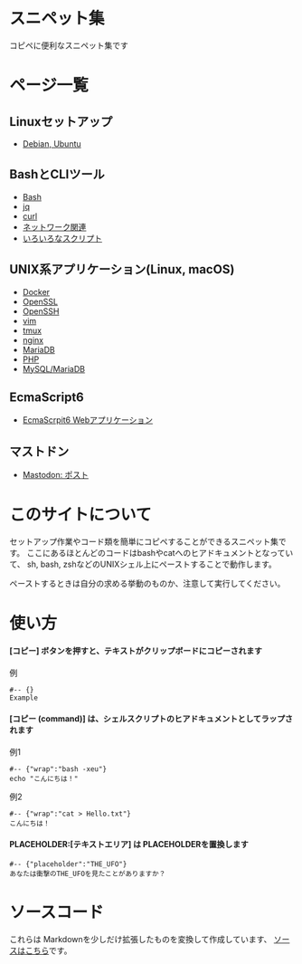 # スニペット集

コピペに便利なスニペット集です

# ページ一覧

## Linuxセットアップ

* [Debian, Ubuntu](./setup-debian-ubuntu.md)

## BashとCLIツール

* [Bash](./cli/bash.md)
* [jq](./cli/jq.md)
* [curl](./cli/curl.md)
* [ネットワーク関連](./cli/net.md)
* [いろいろなスクリプト](./cli/scripts.md)


## UNIX系アプリケーション(Linux, macOS)

* [Docker](./docker/index.md)
* [OpenSSL](./unix/openssl.md)
* [OpenSSH](./unix/openssh.md)
* [vim](./unix/vim.md)
* [tmux](./unix/tmux.md)
* [nginx](./unix/nginx.md)
* [MariaDB](./unix/mariadb.md)
* [PHP](./unix/php.md)
* [MySQL/MariaDB](./unix/mysql.md)

## EcmaScript6

* [EcmaScrpit6 Webアプリケーション](./es6_simple-web-app.md)

## マストドン

* [Mastodon: ポスト](./mastodon_posts.md)


# このサイトについて

セットアップ作業やコード類を簡単にコピペすることができるスニペット集です。
ここにあるほとんどのコードはbashやcatへのヒアドキュメントとなっていて、
sh, bash, zshなどのUNIXシェル上にペーストすることで動作します。

ペーストするときは自分の求める挙動のものか、注意して実行してください。

# 使い方

#### [コピー] ボタンを押すと、テキストがクリップボードにコピーされます

例

	#-- {}
	Example

#### [コピー (command)] は、シェルスクリプトのヒアドキュメントとしてラップされます

例1

	#-- {"wrap":"bash -xeu"}
	echo "こんにちは！"

例2

	#-- {"wrap":"cat > Hello.txt"}
	こんにちは！

#### PLACEHOLDER:[テキストエリア] は PLACEHOLDERを置換します

	#-- {"placeholder":"THE_UFO"}
	あなたは衝撃のTHE_UFOを見たことがありますか？

# ソースコード

これらは Markdownを少しだけ拡張したものを変換して作成しています、
[ソースはこちら](https://github.com/mamemomonga/snippets)です。

